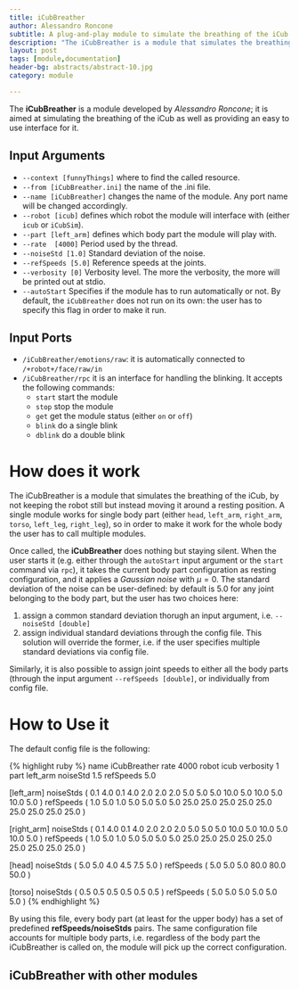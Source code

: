 ```yaml
---
title: iCubBreather
author: Alessandro Roncone
subtitle: A plug-and-play module to simulate the breathing of the iCub.
description: "The iCubBreather is a module that simulates the breathing of the iCub, by not keeping the robot still but instead moving it around a resting position."
layout: post
tags: [module,documentation]
header-bg: abstracts/abstract-10.jpg
category: module

---
```


The **iCubBreather** is a module developed by *Alessandro Roncone*; it is aimed at simulating the breathing of the iCub as well as providing an easy to use interface for it.

## Input Arguments
* `--context [funnyThings]`   where to find the called resource.
* `--from [iCubBreather.ini]` the name of the .ini file.
* `--name [iCubBreather]`     changes the name of the module. Any port name will be changed accordingly.
* `--robot [icub]`            defines which robot the module will interface with (either `icub` or `iCubSim`).
* `--part [left_arm]`         defines which body part the module will play with.
* `--rate  [4000]`            Period used by the thread.
* `--noiseStd [1.0]`          Standard deviation of the noise.
* `--refSpeeds [5.0]`         Reference speeds at the joints.
* `--verbosity [0]`           Verbosity level. The more the verbosity, the more will be printed out at stdio.
* `--autoStart`               Specifies if the module has to run automatically or not. By default, the `iCubBreather` does not run on its own: the user has to specify this flag in order to make it run.

## Input Ports
* `/iCubBreather/emotions/raw`: it is automatically connected to `/+robot+/face/raw/in`
* `/iCubBreather/rpc` it is an interface for handling the blinking. It accepts the following commands:
  * `start` start the module
  * `stop` stop the module
  * `get` get the module status (either `on` or `off`)
  * `blink` do a single blink
  * `dblink` do a double blink

# How does it work
The iCubBreather is a module that simulates the breathing of the iCub, by not keeping the robot still but instead moving it around a resting position. A single module works for single body part (either `head`, `left_arm`, `right_arm`, `torso`, `left_leg`, `right_leg`), so in order to make it work for the whole body the user has to call multiple modules.

Once called, the **iCubBreather** does nothing but staying silent. When the user starts it (e.g. either through the `autoStart` input argument or the `start` command via `rpc`), it takes the current body part configuration as resting configuration, and it applies a *Gaussian noise* with $\mu=0$. The standard deviation of the noise can be user-defined: by default is $5.0$ for any joint belonging to the body part, but the user has two choices here:

 1. assign a common standard deviation thorugh an input argument, i.e. `--noiseStd [double]`
 2. assign individual standard deviations through the config file. This solution will override the former, i.e. if the user specifies multiple standard deviations via config file.

Similarly, it is also possible to assign joint speeds to either all the body parts (through the input argument `--refSpeeds [double]`, or individually from config file.

# How to Use it

The default config file is the following:

{% highlight ruby %}
name         iCubBreather
rate         4000
robot        icub
verbosity    1
part         left_arm
noiseStd     1.5
refSpeeds    5.0

[left_arm]
noiseStds ( 0.1 4.0 0.1 4.0 2.0 2.0 2.0  5.0  5.0  5.0 10.0  5.0 10.0  5.0 10.0  5.0 )
refSpeeds ( 1.0 5.0 1.0 5.0 5.0 5.0 5.0 25.0 25.0 25.0 25.0 25.0 25.0 25.0 25.0 25.0 )

[right_arm]
noiseStds ( 0.1 4.0 0.1 4.0 2.0 2.0 2.0  5.0  5.0  5.0 10.0  5.0 10.0  5.0 10.0  5.0 )
refSpeeds ( 1.0 5.0 1.0 5.0 5.0 5.0 5.0 25.0 25.0 25.0 25.0 25.0 25.0 25.0 25.0 25.0 )

[head]
noiseStds ( 5.0 5.0 4.0  4.5  7.5  5.0 )
refSpeeds ( 5.0 5.0 5.0 80.0 80.0 50.0 )

[torso]
noiseStds ( 0.5 0.5 0.5 0.5 0.5 0.5 )
refSpeeds ( 5.0 5.0 5.0 5.0 5.0 5.0 )
{% endhighlight %}

By using this file, every body part (at least for the upper body) has a set of predefined **refSpeeds/noiseStds** pairs. The same configuration file accounts for multiple body parts, i.e. regardless of the body part the iCubBreather is called on, the module will pick up the correct configuration.

## iCubBreather with other modules

